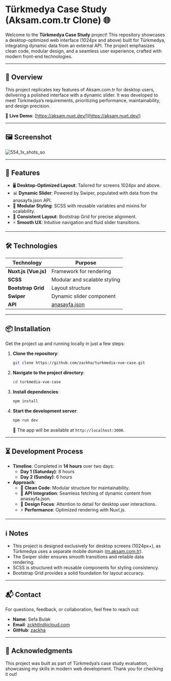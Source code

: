 # Türkmedya Case Study (Aksam.com.tr Clone) 🌐

Welcome to the **Türkmedya Case Study** project! This repository showcases a desktop-optimized web interface (1024px and above) built for Türkmedya, integrating dynamic data from an external API. The project emphasizes clean code, modular design, and a seamless user experience, crafted with modern front-end technologies.

---

## 📖 Overview

This project replicates key features of Aksam.com.tr for desktop users, delivering a polished interface with a dynamic slider. It was developed to meet Türkmedya’s requirements, prioritizing performance, maintainability, and design precision.

🔗 **Live Demo**: [https://aksam.nuxt.dev/](https://aksam.nuxt.dev/)

---

## 🖼️ Screenshot

![554_1x_shots_so](https://github.com/user-attachments/assets/934ab9ee-a330-4523-b9f1-c290360ab3e9)

---

## 🚀 Features

- 🖥️ **Desktop-Optimized Layout**: Tailored for screens 1024px and above.
- 📊 **Dynamic Slider**: Powered by Swiper, populated with data from the anasayfa.json API.
- 🎨 **Modular Styling**: SCSS with reusable variables and mixins for scalability.
- 📏 **Consistent Layout**: Bootstrap Grid for precise alignment.
- ⚡ **Smooth UX**: Intuitive navigation and fluid slider transitions.

---

## 🛠️ Technologies

| Technology           | Purpose                     |
|----------------------|-----------------------------|
| **Nuxt.js (Vue.js)** | Framework for rendering     |
| **SCSS**             | Modular and scalable styling|
| **Bootstrap Grid**   | Layout structure            |
| **Swiper**           | Dynamic slider component    |
| **API**              | [anasayfa.json](https://turkmedya.com.tr/anasayfa.json) |

---

## 📦 Installation

Get the project up and running locally in just a few steps:

1. **Clone the repository**:
   ```bash
   git clone https://github.com/zackha/turkmedia-vue-case.git
   ```

2. **Navigate to the project directory**:
   ```bash
   cd turkmedia-vue-case
   ```

3. **Install dependencies**:
   ```bash
   npm install
   ```

4. **Start the development server**:
   ```bash
   npm run dev
   ```

   📍 The app will be available at `http://localhost:3000`.

---

## ⏳ Development Process

- **Timeline**: Completed in **14 hours** over two days:
  - **Day 1 (Saturday)**: 8 hours
  - **Day 2 (Sunday)**: 6 hours
- **Approach**:
  - 🧹 **Clean Code**: Modular structure for maintainability.
  - 🔗 **API Integration**: Seamless fetching of dynamic content from anasayfa.json.
  - 🎨 **Design Focus**: Attention to detail for desktop user interactions.
  - ⚡ **Performance**: Optimized rendering with Nuxt.js.

---

## ℹ️ Notes

- This project is designed exclusively for desktop screens (1024px+), as Türkmedya uses a separate mobile domain ([m.aksam.com.tr](https://m.aksam.com.tr)).
- The Swiper slider ensures smooth transitions and reliable data rendering.
- SCSS is structured with reusable components for styling consistency.
- Bootstrap Grid provides a solid foundation for layout accuracy.

---

## 📬 Contact

For questions, feedback, or collaboration, feel free to reach out:

- **Name**: Sefa Bulak
- **Email**: [zckhtln@icloud.com](mailto:zckhtln@icloud.com)
- **GitHub**: [zackha](https://github.com/zackha)

---

## 🙌 Acknowledgments

This project was built as part of Türkmedya’s case study evaluation, showcasing my skills in modern web development. Thank you for checking it out!
